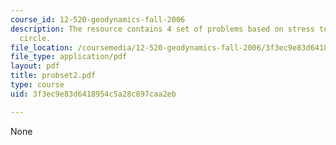 ```yaml
---
course_id: 12-520-geodynamics-fall-2006
description: The resource contains 4 set of problems based on stress tensor, and Mohr's
  circle.
file_location: /coursemedia/12-520-geodynamics-fall-2006/3f3ec9e83d6418954c5a28c897caa2eb_probset2.pdf
file_type: application/pdf
layout: pdf
title: probset2.pdf
type: course
uid: 3f3ec9e83d6418954c5a28c897caa2eb

---
```

None